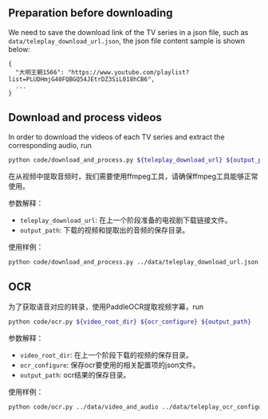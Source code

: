 ## Preparation before downloading
We need to save the download link of the TV series in a json file, such as `data/teleplay_download_url.json`,
the json file content sample is shown below:
```
{
  "大明王朝1566": "https://www.youtube.com/playlist?list=PLUDHmjG40FQBGQ54JEtrDZ3SiL018hCB6",
  ...
}
```

## Download and process videos
In order to download the videos of each TV series and extract the corresponding audio, run
```sh
python code/download_and_process.py ${teleplay_download_url} ${output_path}
```
在从视频中提取音频时，我们需要使用ffmpeg工具，请确保ffmpeg工具能够正常使用。

参数解释：
* `teleplay_download_url`: 在上一个阶段准备的电视剧下载链接文件。
* `output_path`: 下载的视频和提取出的音频的保存目录。

使用样例：
```sh
python code/download_and_process.py ../data/teleplay_download_url.json ../data/video_and_audio
```

## OCR
为了获取语音对应的转录，使用PaddleOCR提取视频字幕，run
```sh
python code/ocr.py ${video_root_dir} ${ocr_configure} ${output_path}
```

参数解释：
* `video_root_dir`: 在上一个阶段下载的视频的保存目录。
* `ocr_configure`: 保存ocr要使用的相关配置项的json文件。
* `output_path`: ocr结果的保存目录。

使用样例：
```sh
python code/ocr.py ../data/video_and_audio ../data/teleplay_ocr_configure.json ../data/ocr/original
```